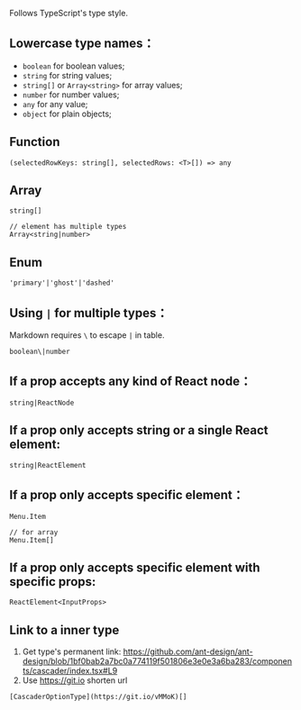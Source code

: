 Follows TypeScript's type style.

## Lowercase type names：

* `boolean` for boolean values;
* `string` for string values;
* `string[]` or `Array<string>` for array values;
* `number` for number values;
* `any` for any value;
* `object` for plain objects;

## Function

```
(selectedRowKeys: string[], selectedRows: <T>[]) => any
```

## Array

```
string[]

// element has multiple types
Array<string|number>
```

## Enum

```
'primary'|'ghost'|'dashed'
```

## Using `|` for multiple types：

Markdown requires `\` to escape `|` in table.

```
boolean\|number
```

## If a prop accepts any kind of React node：

```
string|ReactNode
```

## If a prop only accepts string or a single React element:

```
string|ReactElement
```

## If a prop only accepts specific element：

```
Menu.Item

// for array
Menu.Item[]
```

## If a prop only accepts specific element with specific props:

```
ReactElement<InputProps>
```

## Link to a inner type

1. Get type's permanent link: https://github.com/ant-design/ant-design/blob/1bf0bab2a7bc0a774119f501806e3e0e3a6ba283/components/cascader/index.tsx#L9
1. Use https://git.io shorten url

```
[CascaderOptionType](https://git.io/vMMoK)[] 
```
